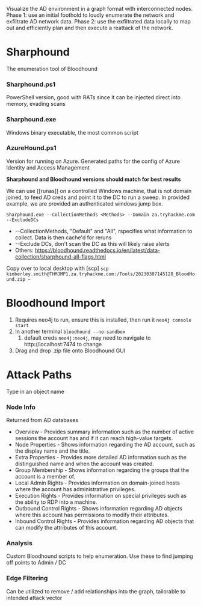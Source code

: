 Visualize the AD environment in a graph format with interconnected nodes.
Phase 1: use an initial foothold to loudly enumerate the network and exfiltrate AD network data.
Phase 2: use the exfiltrated data locally to map out and efficiently plan and then execute a reattack of the network.

# Sharphound
The enumeration tool of Bloodhound
### Sharphound.ps1 
PowerShell version, good with RATs since it can be injected direct into memory, evading scans
### Sharphound.exe 
Windows binary executable, the most common script
### AzureHound.ps1
Version for running on Azure. Generated paths for the config of Azure Identity and Access Management

**Sharphound and Bloodhound versions should match for best results**

We can use [[runas]] on a controlled Windows machine, that is not domain joined, to feed AD creds and point it to the DC to run a sweep. In provided example, we are provided an authenticated windows jump box.

`Sharphound.exe --CollectionMethods <Methods> --Domain za.tryhackme.com --ExcludeDCs`
- --CollectionMethods, "Default" and "All", rspecifies what information to collect. Data is then cache'd for reruns
- --Exclude DCs, don't scan the DC as this will likely raise alerts
- Others: https://bloodhound.readthedocs.io/en/latest/data-collection/sharphound-all-flags.html

Copy over to local desktop with [scp] 
`scp kimberley.smith@THMJMP1.za.tryhackme.com:/Tools/20230307145128_BloodHound.zip ~`

# Bloodhound Import
1. Requires neo4j to run, ensure this is installed, then run it `neo4j console start`
2. In another terminal `bloodhound --no-sandbox` 
	1. default creds `neo4j:neo4j`, may need to navigate to http://localhost:7474 to change
3. Drag and drop .zip file onto Bloodhound GUI

# Attack Paths
Type in an object name
### Node Info
Returned from AD databases
- Overview - Provides summary information such as the number of active sessions the account has and if it can reach high-value targets.
- Node Properties - Shows information regarding the AD account, such as the display name and the title.
- Extra Properties - Provides more detailed AD information such as the distinguished name and when the account was created.
- Group Membership - Shows information regarding the groups that the account is a member of.
- Local Admin Rights - Provides information on domain-joined hosts where the account has administrative privileges.
- Execution Rights - Provides information on special privileges such as the ability to RDP into a machine.
- Outbound Control Rights - Shows information regarding AD objects where this account has permissions to modify their attributes.
- Inbound Control Rights -  Provides information regarding AD objects that can modify the attributes of this account.

### Analysis
Custom Bloodhound scripts to help enumeration. Use these to find jumping off points to Admin / DC

### Edge Filtering
Can be utilized to remove / add relationships into the graph, tailorable to intended attack vector